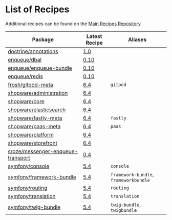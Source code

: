 # List of Recipes

Additional recipes can be found on the [Main Recipes Repository](https://github.com/symfony/recipes/blob/flex/main/RECIPES.md)

| Package | Latest Recipe | Aliases |
| --- | --- | --- |
| [doctrine/annotations](https://packagist.org/packages/doctrine/annotations) | [1.0](doctrine/annotations/1.0) |  |
| [enqueue/dbal](https://packagist.org/packages/enqueue/dbal) | [0.10](enqueue/dbal/0.10) |  |
| [enqueue/enqueue-bundle](https://packagist.org/packages/enqueue/enqueue-bundle) | [0.10](enqueue/enqueue-bundle/0.10) |  |
| [enqueue/redis](https://packagist.org/packages/enqueue/redis) | [0.10](enqueue/redis/0.10) |  |
| [frosh/gitpod-meta](https://packagist.org/packages/frosh/gitpod-meta) | [6.4](frosh/gitpod-meta/6.4) | `gitpod` |
| [shopware/administration](https://packagist.org/packages/shopware/administration) | [6.4](shopware/administration/6.4) |  |
| [shopware/core](https://packagist.org/packages/shopware/core) | [6.4](shopware/core/6.4) |  |
| [shopware/elasticsearch](https://packagist.org/packages/shopware/elasticsearch) | [6.4](shopware/elasticsearch/6.4) |  |
| [shopware/fastly-meta](https://packagist.org/packages/shopware/fastly-meta) | [6.4](shopware/fastly-meta/6.4) | `fastly` |
| [shopware/paas-meta](https://packagist.org/packages/shopware/paas-meta) | [6.4](shopware/paas-meta/6.4) | `paas` |
| [shopware/platform](https://packagist.org/packages/shopware/platform) | [6.4](shopware/platform/6.4) |  |
| [shopware/storefront](https://packagist.org/packages/shopware/storefront) | [6.4](shopware/storefront/6.4) |  |
| [sroze/messenger-enqueue-transport](https://packagist.org/packages/sroze/messenger-enqueue-transport) | [0.4](sroze/messenger-enqueue-transport/0.4) |  |
| [symfony/console](https://packagist.org/packages/symfony/console) | [5.4](symfony/console/5.4) | `console` |
| [symfony/framework-bundle](https://packagist.org/packages/symfony/framework-bundle) | [5.4](symfony/framework-bundle/5.4) | `framework-bundle`, `frameworkbundle` |
| [symfony/routing](https://packagist.org/packages/symfony/routing) | [5.4](symfony/routing/5.4) | `routing` |
| [symfony/translation](https://packagist.org/packages/symfony/translation) | [5.4](symfony/translation/5.4) | `translation` |
| [symfony/twig-bundle](https://packagist.org/packages/symfony/twig-bundle) | [5.4](symfony/twig-bundle/5.4) | `twig-bundle`, `twigbundle` |